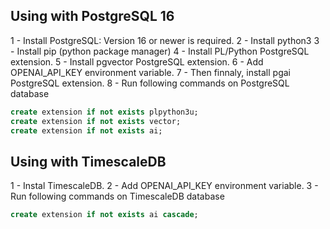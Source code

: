 ## Using with PostgreSQL 16

1 - Install PostgreSQL: Version 16 or newer is required.
2 - Install python3
3 - Install pip (python package manager)
4 - Install PL/Python PostgreSQL extension.
5 - Install pgvector PostgreSQL extension.
6 - Add OPENAI_API_KEY environment variable.
7 - Then finnaly, install pgai PostgreSQL extension.
8 - Run following commands on PostgreSQL database
```sql
create extension if not exists plpython3u;
create extension if not exists vector;
create extension if not exists ai;
```

## Using with TimescaleDB

1 - Instal TimescaleDB.
2 - Add OPENAI_API_KEY environment variable.
3 - Run following commands on TimescaleDB database
```sql
create extension if not exists ai cascade;
```